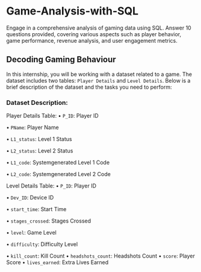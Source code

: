 # Game-Analysis-with-SQL
Engage in a comprehensive analysis of gaming data using SQL. Answer 10  questions provided, covering various aspects such as player behavior, game performance, revenue analysis, and user engagement metrics.

## Decoding Gaming Behaviour
In this internship, you will be working with a dataset related to a game. The dataset includes
two tables: `Player Details` and `Level Details`. Below is a brief description of the dataset and
the tasks you need to perform:

### Dataset Description:

Player Details Table:
• `P_ID`: Player ID

• `PName`: Player Name

• `L1_status`: Level 1 Status

• `L2_status`: Level 2 Status

• `L1_code`: Systemgenerated Level 1 Code

• `L2_code`: Systemgenerated Level 2 Code

Level Details Table:
• `P_ID`: Player ID

• `Dev_ID`: Device ID

• `start_time`: Start Time

• `stages_crossed`: Stages Crossed

• `level`: Game Level

• `difficulty`: Difficulty Level

• `kill_count`: Kill Count
• `headshots_count`: Headshots Count
• `score`: Player Score
• `lives_earned`: Extra Lives Earned
